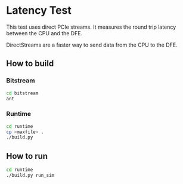 # Latency Test 

This test uses direct PCIe streams.
It measures the round trip latency between the CPU and the DFE. 


DirectStreams are a faster way to send data from the CPU to the DFE.

## How to build

### Bitstream
```bash
cd bitstream
ant
```


### Runtime
```bash
cd runtime
cp <maxfile> .
./build.py
```


## How to run
```bash
cd runtime
./build.py run_sim
```

